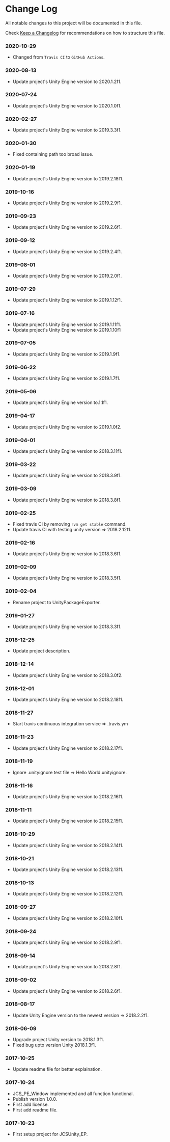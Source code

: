# Change Log

All notable changes to this project will be documented in this file.

Check [Keep a Changelog](http://keepachangelog.com/) for recommendations on how to structure this file.


### 2020-10-29

* Changed from `Travis CI` to `GitHub Actions`.

### 2020-08-13

* Update project's Unity Engine version to 2020.1.2f1.

### 2020-07-24

* Update project's Unity Engine version to 2020.1.0f1.

### 2020-02-27

* Update project's Unity Engine version to 2019.3.3f1.

### 2020-01-30

* Fixed containing path too broad issue.

### 2020-01-19

* Update project's Unity Engine version to 2019.2.18f1.

### 2019-10-16

* Update project's Unity Engine version to 2019.2.9f1.

### 2019-09-23

* Update project's Unity Engine version to 2019.2.6f1.

### 2019-09-12

* Update project's Unity Engine version to 2019.2.4f1.

### 2019-08-01

* Update project's Unity Engine version to 2019.2.0f1.

### 2019-07-29

* Update project's Unity Engine version to 2019.1.12f1.

### 2019-07-16

* Update project's Unity Engine version to 2019.1.11f1.
* Update project's Unity Engine version to 2019.1.10f1

### 2019-07-05

* Update project's Unity Engine version to 2019.1.9f1.

### 2019-06-22

* Update project's Unity Engine version to 2019.1.7f1.

### 2019-05-06

* Update project's Unity Engine version to.1.1f1.

### 2019-04-17

* Update project's Unity Engine version to 2019.1.0f2.

### 2019-04-01

* Update project's Unity Engine version to 2018.3.11f1.

### 2019-03-22

* Update project's Unity Engine version to 2018.3.9f1.

### 2019-03-09

* Update project's Unity Engine version to 2018.3.8f1.

### 2019-02-25

* Fixed travis CI by removing `rvm get stable` command.
* Update travis CI with testing unity version => 2018.2.12f1.

### 2019-02-16

* Update project's Unity Engine version to 2018.3.6f1.

### 2019-02-09

* Update project's Unity Engine version to 2018.3.5f1.

### 2019-02-04

* Rename project to UnityPackageExporter.

### 2019-01-27

* Update project's Unity Engine version to 2018.3.3f1.

### 2018-12-25

* Update project description.

### 2018-12-14

* Update project's Unity Engine version to 2018.3.0f2.

### 2018-12-01

* Update project's Unity Engine version to 2018.2.18f1.

### 2018-11-27

* Start travis continuous integration service => .travis.ym

### 2018-11-23

* Update project's Unity Engine version to 2018.2.17f1.

### 2018-11-19

* Ignore .unityignore test file => Hello World.unityignore.

### 2018-11-16

* Update project's Unity Engine version to 2018.2.16f1.

### 2018-11-11

* Update project's Unity Engine version to 2018.2.15f1.

### 2018-10-29

* Update project's Unity Engine version to 2018.2.14f1.

### 2018-10-21

* Update project's Unity Engine version to 2018.2.13f1.

### 2018-10-13

* Update project's Unity Engine version to 2018.2.12f1.

### 2018-09-27

* Update project's Unity Engine version to 2018.2.10f1.

### 2018-09-24

* Update project's Unity Engine version to 2018.2.9f1.

### 2018-09-14

* Update project's Unity Engine version to 2018.2.8f1.

### 2018-09-02

* Update project's Unity Engine version to 2018.2.6f1.

### 2018-08-17

* Update Unity Engine version to the newest version => 2018.2.2f1.

### 2018-06-09

* Upgrade project Unity version to 2018.1.3f1.
* Fixed bug upto version Unity 2018.1.3f1.

### 2017-10-25

* Update readme file for better explaination.

### 2017-10-24

* JCS_PE_Window implemented and all function functional.
* Publish version 1.0.0.
* First add license.
* First add readme file.

### 2017-10-23

* First setup project for JCSUnity_EP.
